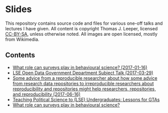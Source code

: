 # Slides

This repository contains source code and files for various one-off talks and lectures I have given. All content is copyright Thomas J. Leeper, licensed [CC-BY-SA](LICENSE.md), unless otherwise noted. All images are open licensed, mostly from Wikimedia.

## Contents

 - [What role can surveys play in behavioural science? (2017-01-16)](2017-01-16-ExecMScBS/slides.pdf)
 - [LSE Open Data Government Department Subject Talk (2017-03-29)](2017-03-29-OpenDay/lecture.pdf)
 - [Some advice from a reproducible researcher about how some advice from research data repositories to irreproducible researchers about reproducibility and repositories might help researchers, repositories, and reproducibility (2017-06-16)](2017-06-16-DCM/Slides-leeper.pdf)
 - [Teaching Political Science to (LSE) Undergraduates: Lessons for GTAs](2017-09-19-GTATraining/Slides-leeper.pdf)
 - [What role can surveys play in behavioural science?](2018-01-17-ExecMScBS/slides.pdf)
